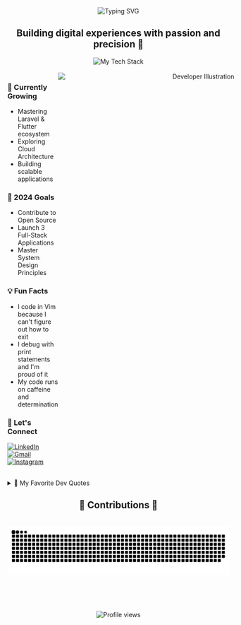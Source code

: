<div align="center">
  <img src="https://readme-typing-svg.demolab.com?font=Fira+Code&size=32&duration=2800&pause=2000&color=A9FEF7&center=true&vCenter=true&width=940&lines=Hey+there%2C+I'm+Clive+Tendai+Chipunzi+%F0%9F%91%8B;A+Full-Stack+Developer+and+Tech+Enthusiast" alt="Typing SVG" />
</div>

<h2 align="center"> Building digital experiences with passion and precision 🚀</h2>

<div align="center">
  <img src="https://github-readme-tech-stack.vercel.app/api/cards?title=Tech+Journey&align=center&lineCount=2&theme=github_dark&line1=laravel,Laravel,FF2D20;flutter,Flutter,02569B;firebase,Firebase,FFCA28;node.js,Node.js,339933;&line2=mongodb,MongoDB,47A248;react,React,61DAFB;tailwindcss,Tailwind,06B6D4;typescript,TypeScript,3178C6;" alt="My Tech Stack" />
</div>

<br/>

<div style="display: flex;">
<div>

### 🌱 Currently Growing
- Mastering Laravel & Flutter ecosystem
- Exploring Cloud Architecture
- Building scalable applications

### 🎯 2024 Goals
- Contribute to Open Source
- Launch 3 Full-Stack Applications
- Master System Design Principles

### 💡 Fun Facts
- I code in Vim because I can't figure out how to exit
- I debug with print statements and I'm proud of it
- My code runs on caffeine and determination

### 🤝 Let's Connect
<p align="left">
  <a href="https://linkedin.com/in/clive-tendai-chipunzi" target="_blank"><img src="https://img.shields.io/badge/LinkedIn-0077B5?style=for-the-badge&logo=linkedin&logoColor=white" alt="LinkedIn"/></a>
  <a href="mailto:iammcsaint@gmail.com"><img src="https://img.shields.io/badge/Gmail-D14836?style=for-the-badge&logo=gmail&logoColor=white" alt="Gmail"/></a>
  <a href="https://instagram.com/i_am_mcsaint" target="_blank"><img src="https://img.shields.io/badge/Instagram-E4405F?style=for-the-badge&logo=instagram&logoColor=white" alt="Instagram"/></a>
</p>

</div>

<div align="right">
  <img align="right" width="400" src="https://raw.githubusercontent.com/ArslanYM/ArslanYM/main/pixel-jeff-matrix-s.gif" alt="Developer Illustration"/>
</div>
</div>

<br/>

<details>
<summary>🎨 My Favorite Dev Quotes</summary>
<br/>
  
> "The only way to learn a new programming language is by writing programs in it." - Dennis Ritchie

> "Code is like humor. When you have to explain it, it's bad." - Cory House

> "The best error message is the one that never shows up." - Thomas Fuchs

</details>

<div align="center">
  <h2>🐍 Contributions 🐍</h2>
  <br>
  <img alt="snake eating my contributions" src="https://raw.githubusercontent.com/salesp07/salesp07/output/github-contribution-grid-snake.svg" />
  
  <br/><br/><br/>
</div>

<p align="center">
  <img src="https://komarev.com/ghpvc/?username=cliveeee&label=Profile%20views&color=0e75b6&style=flat" alt="Profile views" />
</p>
